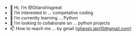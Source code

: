 - 👋 Hi, I’m @Gitanshisgreat
- 👀 I’m interested in ... competative coding
- 🌱 I’m currently learning ... Python
- 💞️ I’m looking to collaborate on ... python projects
- 📫 How to reach me ... by gmail [gitansh.jain10@gmail.com]

<!---
Gitanshisgreat/Gitanshisgreat is a ✨ special ✨ repository because its `README.md` (this file) appears on your GitHub profile.
You can click the Preview link to take a look at your changes.
--->
